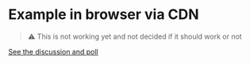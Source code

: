 # Example in browser via CDN

> ⚠️ This is not working yet and not decided if it should work or not

[See the discussion and poll](https://github.com/webgptorg/promptbook/discussions/74)
